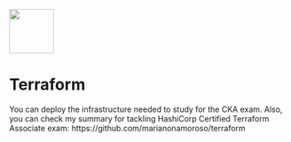 <img src="https://user-images.githubusercontent.com/8485060/150555672-c97eb6a5-7076-4606-a21c-db5690091512.png" width=80 height="80"/>
<h1>Terraform</h1>
You can deploy the infrastructure needed to study for the CKA exam. Also, you can check my summary for tackling HashiCorp Certified Terraform Associate exam: https://github.com/marianonamoroso/terraform
